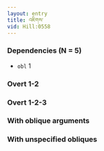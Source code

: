 ```yaml
---
layout: entry
title: འཇིགས་
vid: Hill:0558
---
```

### Dependencies (N = 5)
* `obl` 1


### Overt 1-2


### Overt 1-2-3


### With oblique arguments


### With unspecified obliques
